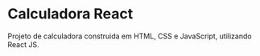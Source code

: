 # Calculadora React

Projeto de calculadora construida em HTML, CSS e JavaScript, utilizando React JS.

